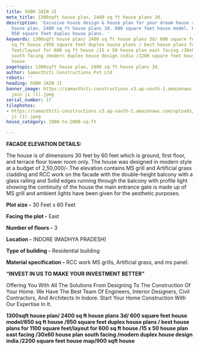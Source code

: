 ```yaml
---
title: SUBH JAIN JI
meta_title: 1300sqft house plan, 2400 sq ft house plans 3d.
description: 'Excusive house design & house plan for your dream house seeker. 1300sqft
  house plan. 2400 sq ft house plans 3d. 600 square feet house model. 650 sq ft house.
  950 square feet duplex house plans. '
keywords: 1300sqft house plan/ 2400 sq ft house plans 3d/ 600 square feet house model/650
  sq ft house /950 square feet duplex house plans / best house plans for 1100 square
  feet/layout for 600 sq ft house /15 x 50 house plan east facing /30x60 house plan
  south facing /modern duplex house design india /2200 square feet house map/900 sqft
  house
pagetopic: 1300sqft house plan, 2400 sq ft house plans 3d.
author: Samasthiti Constructions Pvt Ltd
robots: ''
heading: SUBH JAIN JI
banner_image: https://samasthiti-constructions.s3.ap-south-1.amazonaws.com/uploads/shubh
  jain ji (1).jpeg
serial_number: 17
tilephotos:
- https://samasthiti-constructions.s3.ap-south-1.amazonaws.com/uploads/shubh jain
  ji (1).jpeg
house_category: 1000-to-2000-sq-ft

---
```

**FACADE ELEVATION DETAILS:**

The house is of dimensions 30 feet by 60 feet which is ground, first floor, and terrace floor tower room only. The house was designed in modern style at a budget of 2,50,000/-.The elevation contains MS grill and Artificial grass cladding and RCC work on the facade with the double-height balcony with a glass railing and Solid edges running through the balcony with profile light showing the continuity of the house the main entrance gate is made up of MS grill and ambient lights have been given for the aesthetic purposes.

**Plot size -** 30 Feet x 60 Feet

**Facing the plot -** East

**Number of floors -** 3

**Location -** INDORE (MADHYA PRADESH)

**Type of building -** Residential building

**Material specification -** RCC work MS grills, Artificial grass, and ms panel.

**“INVEST IN US TO MAKE YOUR INVESTMENT BETTER”**

Offering You With All The Solutions From Designing To The Construction Of Your Home. We Have The Best Team Of Engineers, Interior Designers, Civil Contractors, And Architects In Indore. Start Your Home Construction With Our Expertise In It.

**1300sqft house plan/ 2400 sq ft house plans 3d/ 600 square feet house model/650 sq ft house /950 square feet duplex house plans / best house plans for 1100 square feet/layout for 600 sq ft house /15 x 50 house plan east facing /30x60 house plan south facing /modern duplex house design india /2200 square feet house map/900 sqft house**